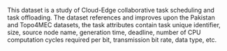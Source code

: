 This dataset is a study of Cloud-Edge collaborative task scheduling and task offloading. The dataset references and improves upon the Pakistan and Topo4MEC datasets, the task attributes contain task unique identifier, size, source node name, generation time, deadline, number of CPU computation cycles required per bit, transmission bit rate, data type, etc.
